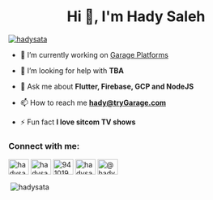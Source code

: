 <h1 align="center">Hi 👋, I'm Hady Saleh</h1>

<p align="left"> <a href="https://twitter.com/hadysata" target="blank"><img src="https://img.shields.io/twitter/follow/hadysata?logo=twitter&style=for-the-badge" alt="hadysata" /></a> </p>

- 🔭 I’m currently working on [Garage Platforms](https://www.tryGarage.com)

- 🤝 I’m looking for help with **TBA**

- 💬 Ask me about **Flutter, Firebase, GCP and NodeJS**

- 📫 How to reach me **hady@tryGarage.com**

- ⚡ Fun fact **I love sitcom TV shows**

<h3 align="left">Connect with me:</h3>
<p align="left">
<a href="https://twitter.com/hadysata" target="blank"><img align="center" src="https://raw.githubusercontent.com/rahuldkjain/github-profile-readme-generator/master/src/images/icons/Social/twitter.svg" alt="hadysata" height="30" width="40" /></a>
<a href="https://linkedin.com/in/hadysata" target="blank"><img align="center" src="https://raw.githubusercontent.com/rahuldkjain/github-profile-readme-generator/master/src/images/icons/Social/linked-in-alt.svg" alt="hadysata" height="30" width="40" /></a>
<a href="https://stackoverflow.com/users/9410194" target="blank"><img align="center" src="https://raw.githubusercontent.com/rahuldkjain/github-profile-readme-generator/master/src/images/icons/Social/stack-overflow.svg" alt="9410194" height="30" width="40" /></a>
<a href="https://instagram.com/hadysata" target="blank"><img align="center" src="https://raw.githubusercontent.com/rahuldkjain/github-profile-readme-generator/master/src/images/icons/Social/instagram.svg" alt="hadysata" height="30" width="40" /></a>
<a href="https://medium.com/@hadysata" target="blank"><img align="center" src="https://raw.githubusercontent.com/rahuldkjain/github-profile-readme-generator/master/src/images/icons/Social/medium.svg" alt="@hadysata" height="30" width="40" /></a>
</p>

<p>&nbsp;<img align="center" src="https://github-readme-stats.vercel.app/api?username=hadysata&show_icons=true&locale=en&include_all_commits=true&count_private=true&theme=material-palenight" alt="hadysata" /></p>
